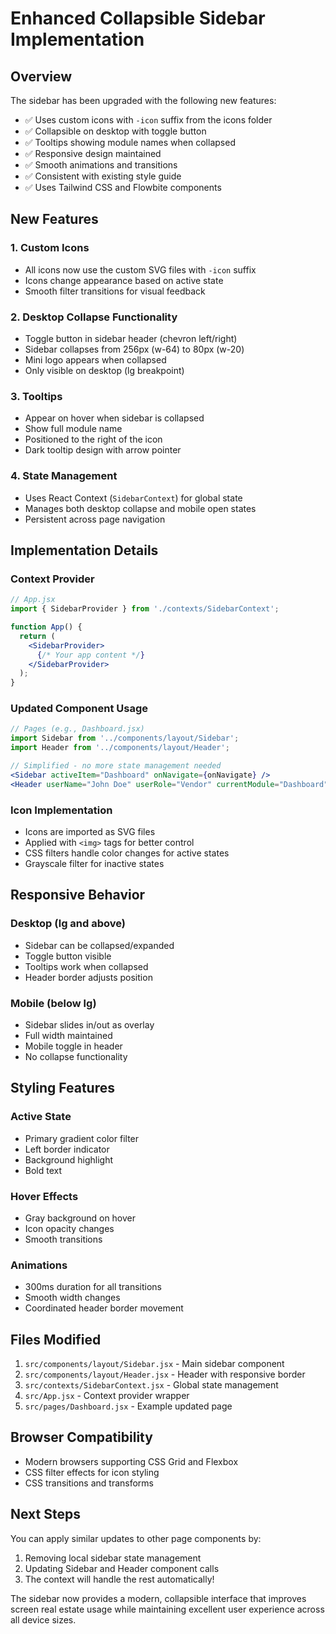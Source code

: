 # Enhanced Collapsible Sidebar Implementation

## Overview
The sidebar has been upgraded with the following new features:
- ✅ Uses custom icons with `-icon` suffix from the icons folder
- ✅ Collapsible on desktop with toggle button
- ✅ Tooltips showing module names when collapsed
- ✅ Responsive design maintained
- ✅ Smooth animations and transitions
- ✅ Consistent with existing style guide
- ✅ Uses Tailwind CSS and Flowbite components

## New Features

### 1. Custom Icons
- All icons now use the custom SVG files with `-icon` suffix
- Icons change appearance based on active state
- Smooth filter transitions for visual feedback

### 2. Desktop Collapse Functionality
- Toggle button in sidebar header (chevron left/right)
- Sidebar collapses from 256px (w-64) to 80px (w-20)
- Mini logo appears when collapsed
- Only visible on desktop (lg breakpoint)

### 3. Tooltips
- Appear on hover when sidebar is collapsed
- Show full module name
- Positioned to the right of the icon
- Dark tooltip design with arrow pointer

### 4. State Management
- Uses React Context (`SidebarContext`) for global state
- Manages both desktop collapse and mobile open states
- Persistent across page navigation

## Implementation Details

### Context Provider
```jsx
// App.jsx
import { SidebarProvider } from './contexts/SidebarContext';

function App() {
  return (
    <SidebarProvider>
      {/* Your app content */}
    </SidebarProvider>
  );
}
```

### Updated Component Usage
```jsx
// Pages (e.g., Dashboard.jsx)
import Sidebar from '../components/layout/Sidebar';
import Header from '../components/layout/Header';

// Simplified - no more state management needed
<Sidebar activeItem="Dashboard" onNavigate={onNavigate} />
<Header userName="John Doe" userRole="Vendor" currentModule="Dashboard" />
```

### Icon Implementation
- Icons are imported as SVG files
- Applied with `<img>` tags for better control
- CSS filters handle color changes for active states
- Grayscale filter for inactive states

## Responsive Behavior

### Desktop (lg and above)
- Sidebar can be collapsed/expanded
- Toggle button visible
- Tooltips work when collapsed
- Header border adjusts position

### Mobile (below lg)
- Sidebar slides in/out as overlay
- Full width maintained
- Mobile toggle in header
- No collapse functionality

## Styling Features

### Active State
- Primary gradient color filter
- Left border indicator
- Background highlight
- Bold text

### Hover Effects
- Gray background on hover
- Icon opacity changes
- Smooth transitions

### Animations
- 300ms duration for all transitions
- Smooth width changes
- Coordinated header border movement

## Files Modified
1. `src/components/layout/Sidebar.jsx` - Main sidebar component
2. `src/components/layout/Header.jsx` - Header with responsive border
3. `src/contexts/SidebarContext.jsx` - Global state management
4. `src/App.jsx` - Context provider wrapper
5. `src/pages/Dashboard.jsx` - Example updated page

## Browser Compatibility
- Modern browsers supporting CSS Grid and Flexbox
- CSS filter effects for icon styling
- CSS transitions and transforms

## Next Steps
You can apply similar updates to other page components by:
1. Removing local sidebar state management
2. Updating Sidebar and Header component calls
3. The context will handle the rest automatically!

The sidebar now provides a modern, collapsible interface that improves screen real estate usage while maintaining excellent user experience across all device sizes.
